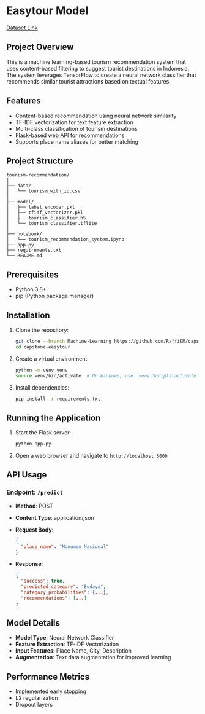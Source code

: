 # Easytour Model
[Dataset Link](https://www.kaggle.com/datasets/aprabowo/indonesia-tourism-destination)

## Project Overview

This is a machine learning-based tourism recommendation system that uses content-based filtering to suggest tourist destinations in Indonesia. The system leverages TensorFlow to create a neural network classifier that recommends similar tourist attractions based on textual features.

## Features

- Content-based recommendation using neural network similarity
- TF-IDF vectorization for text feature extraction
- Multi-class classification of tourism destinations
- Flask-based web API for recommendations
- Supports place name aliases for better matching

## Project Structure

```
tourism-recommendation/
│
├── data/
│   └── tourism_with_id.csv
│
├── model/
│   ├── label_encoder.pkl
│   ├── tfidf_vectorizer.pkl
│   ├── tourism_classifier.h5 
│   └── tourism_classifier.tflite 
│
├── notebook/
│   └── tourism_recommendation_system.ipynb 
├── app.py                         
├── requirements.txt         
└── README.md     
```

## Prerequisites

- Python 3.8+
- pip (Python package manager)

## Installation

1. Clone the repository:
   ```bash
   git clone --branch Machine-Learning https://github.com/RaffiDM/capstone-easytour.git
   cd capstone-easytour
   ```

2. Create a virtual environment:
   ```bash
   python -m venv venv
   source venv/bin/activate  # On Windows, use `venv\Scripts\activate`
   ```

3. Install dependencies:
   ```bash
   pip install -r requirements.txt
   ```

## Running the Application

1. Start the Flask server:
   ```bash
   python app.py
   ```

2. Open a web browser and navigate to `http://localhost:5000`

## API Usage

### Endpoint: `/predict`

- **Method**: POST
- **Content Type**: application/json
- **Request Body**:
  ```json
  {
    "place_name": "Monumen Nasional"
  }
  ```

- **Response**:
  ```json
  {
    "success": true,
    "predicted_category": "Budaya",
    "category_probabilities": {...},
    "recommendations": [...]
  }
  ```

## Model Details

- **Model Type**: Neural Network Classifier
- **Feature Extraction**: TF-IDF Vectorization
- **Input Features**: Place Name, City, Description
- **Augmentation**: Text data augmentation for improved learning

## Performance Metrics

- Implemented early stopping
- L2 regularization
- Dropout layers 
